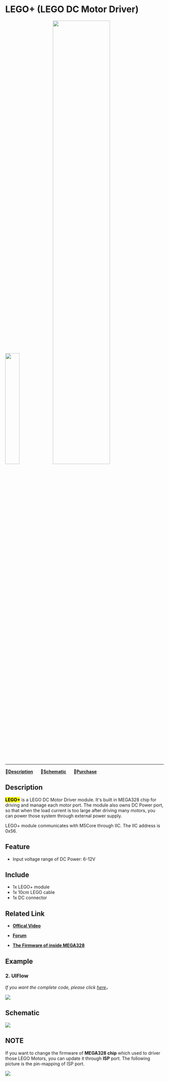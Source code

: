 # LEGO+ (LEGO DC Motor Driver)

<img src="assets/img/product_pics/module/module_lego_plus_01.png" width="30%" height="30%"><img src="assets/img/product_pics/module/module_lego_plus_02.png" width="60%" height="60%">

***

:memo:**[Description](#Description)**&nbsp;&nbsp;&nbsp;&nbsp;&nbsp;&nbsp;:electric_plug:**[Schematic](#Schematic)**&nbsp;&nbsp;&nbsp;&nbsp;&nbsp;&nbsp;🛒**[Purchase](https://www.aliexpress.com/store/product/M5Stack-MEGA328-4-DC-10-DC-I2C/3226069_32961587834.html)**

## Description

**<mark>LEGO+</mark>** is a LEGO DC Motor Driver module. It's built in MEGA328 chip for driving and manage each motor port. The module also owns DC Power port, so that when the load current is too large after driving many motors, you can power those system through external power supply.

LEGO+ module communicates with M5Core through IIC. The IIC address is 0x56.

## Feature

- Input voltage range of DC Power: 6-12V

## Include

-  1x LEGO+ module
-  1x 10cm LEGO cable
-  1x DC connector

## Related Link

- **[Offical Video](https://www.youtube.com/channel/UCozgFVglWYQXbvTmGyS739w)**

- **[Forum](http://forum.m5stack.com/)**

- **[The Firmware of inside MEGA328](https://github.com/m5stack/M5-ProductExampleCodes/tree/master/Module/LEGO_PLUS/firmware_328p)**

## Example

<!-- ### 1. Arduino IDE -->



### 2. UIFlow

*If you want the complete code, please click [here](https://github.com/m5stack/M5-ProductExampleCodes/tree/master/Module/LEGO_PLUS/UIFlow)。*

<img src="assets/img/product_pics/module/module_example/LEGO_PLUS/example_module_lego_plus_03_en.png">

## Schematic

<img src="assets/img/product_pics/module/lego_plus_sch.png">

## NOTE

If you want to change the firmware of **MEGA328 chip** which used to driver those LEGO Motors, you can update it through **ISP** port. The following picture is the pin-mapping of ISP port.

<img src="assets/img/product_pics/module/module_lego_plus_03.png">
